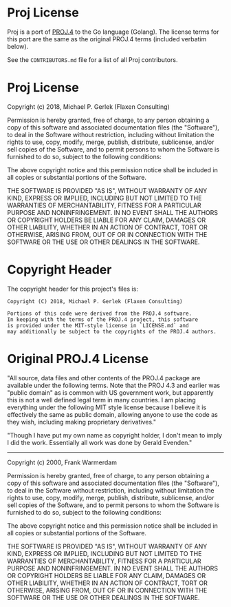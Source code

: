 # Proj License

Proj is a port of [PROJ.4](http://proj4.org) to the Go language (Golang).
The license terms for this port are the same as the original PROJ.4 terms
(included verbatim below).

See the `CONTRIBUTORS.md` file for a list of all Proj contributors.


# Proj License

Copyright (c) 2018, Michael P. Gerlek (Flaxen Consulting)

Permission is hereby granted, free of charge, to any person obtaining a
copy of this software and associated documentation files (the "Software"),
to deal in the Software without restriction, including without limitation
the rights to use, copy, modify, merge, publish, distribute, sublicense,
and/or sell copies of the Software, and to permit persons to whom the
Software is furnished to do so, subject to the following conditions:

The above copyright notice and this permission notice shall be included
in all copies or substantial portions of the Software.

THE SOFTWARE IS PROVIDED "AS IS", WITHOUT WARRANTY OF ANY KIND, EXPRESS
OR IMPLIED, INCLUDING BUT NOT LIMITED TO THE WARRANTIES OF MERCHANTABILITY,
FITNESS FOR A PARTICULAR PURPOSE AND NONINFRINGEMENT. IN NO EVENT SHALL
THE AUTHORS OR COPYRIGHT HOLDERS BE LIABLE FOR ANY CLAIM, DAMAGES OR OTHER
LIABILITY, WHETHER IN AN ACTION OF CONTRACT, TORT OR OTHERWISE, ARISING
FROM, OUT OF OR IN CONNECTION WITH THE SOFTWARE OR THE USE OR OTHER
DEALINGS IN THE SOFTWARE.


# Copyright Header

The copyright header for this project's files is:

```
Copyright (C) 2018, Michael P. Gerlek (Flaxen Consulting)

Portions of this code were derived from the PROJ.4 software.
In keeping with the terms of the PROJ.4 project, this software
is provided under the MIT-style license in `LICENSE.md` and
may additionally be subject to the copyrights of the PROJ.4 authors.
```


# Original PROJ.4 License

"All source, data files and other contents of the PROJ.4 package are 
available under the following terms.  Note that the PROJ 4.3 and earlier
was "public domain" as is common with US government work, but apparently
this is not a well defined legal term in many countries.  I am placing 
everything under the following MIT style license because I believe it is
effectively the same as public domain, allowing anyone to use the code as
they wish, including making proprietary derivatives."

"Though I have put my own name as copyright holder, I don't mean to imply
I did the work.  Essentially all work was done by Gerald Evenden."

 --------------

 Copyright (c) 2000, Frank Warmerdam

 Permission is hereby granted, free of charge, to any person obtaining a
 copy of this software and associated documentation files (the "Software"),
 to deal in the Software without restriction, including without limitation
 the rights to use, copy, modify, merge, publish, distribute, sublicense,
 and/or sell copies of the Software, and to permit persons to whom the
 Software is furnished to do so, subject to the following conditions:

 The above copyright notice and this permission notice shall be included
 in all copies or substantial portions of the Software.

 THE SOFTWARE IS PROVIDED "AS IS", WITHOUT WARRANTY OF ANY KIND, EXPRESS
 OR IMPLIED, INCLUDING BUT NOT LIMITED TO THE WARRANTIES OF MERCHANTABILITY,
 FITNESS FOR A PARTICULAR PURPOSE AND NONINFRINGEMENT. IN NO EVENT SHALL
 THE AUTHORS OR COPYRIGHT HOLDERS BE LIABLE FOR ANY CLAIM, DAMAGES OR OTHER
 LIABILITY, WHETHER IN AN ACTION OF CONTRACT, TORT OR OTHERWISE, ARISING
 FROM, OUT OF OR IN CONNECTION WITH THE SOFTWARE OR THE USE OR OTHER
 DEALINGS IN THE SOFTWARE.

